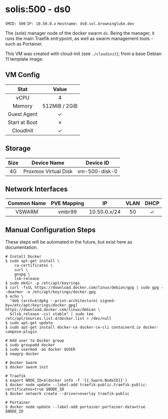 # solis:500 - ds0

`VMID: 500` `IP: 10.50.0.x` `Hostname: ds0.sol.browningluke.dev`

The (sole) manager node of the docker swarm `ds`. Being the manager, it runs the main Traefik entrypoint, as well as swarm management tools - such as Portainer.

This VM was created with cloud-init (see `./cloudinit`); from a base Debian 11 template image.

## VM Config
|      Stat     |     Value     |
|:-------------:|:-------------:|
|      vCPU     |       4       |
|     Memory    | 512MiB / 2GiB |
|  Guest Agent  |       ✓       |
| Start at Boot |       ✗       |
|   CloudInit   |       ✓       |

## Storage
| Size |      Device Name     |   Device ID   |
|:----:|:--------------------:|:-------------:|
|  4G  | Proxmox Virtual Disk | vm-500-disk-0 |
  
## Network Interfaces
| Common Name | PVE Mapping |      IP      |  VLAN  |  DHCP  |
|:-----------:|:-----------:|:------------:|:------:|:------:|
|   VSWARM    |    vmbr99   | 10.50.0.x/24 |   50   |    ✓   |

## Manual Configuration Steps
These steps will be automated in the future, but exist here as documentation.

```
# Install Docker
$ sudo apt-get install \
    ca-certificates \
    curl \
    gnupg \
    lsb-release
$ sudo mkdir -p /etc/apt/keyrings
$ curl -fsSL https://download.docker.com/linux/debian/gpg | sudo gpg --dearmor -o /etc/apt/keyrings/docker.gpg
$ echo \
  "deb [arch=$(dpkg --print-architecture) signed-by=/etc/apt/keyrings/docker.gpg] https://download.docker.com/linux/debian \
  $(lsb_release -cs) stable" | sudo tee /etc/apt/sources.list.d/docker.list > /dev/null
$ sudo apt-get update
$ sudo apt-get install docker-ce docker-ce-cli containerd.io docker-compose-plugin

# Add user to Docker group
$ sudo groupadd docker
$ sudo usermod -aG docker $USER
$ newgrp docker

# Docker Swarm
$ docker swarm init

# Traefik
$ export NODE_ID=$(docker info -f '{{.Swarm.NodeID}}')
$ docker node update --label-add traefik-public.traefik-public-certificates=true $NODE_ID
$ docker network create --driver=overlay traefik-public

# Portainer
$ docker node update --label-add portainer.portainer-data=true $NODE_ID
```
